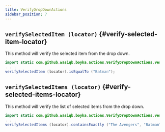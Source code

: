 ```yaml
---
title: VerifyDropDownActions
sidebar_position: 7
---
```


## `verifySelectedItem (locator)` {#verify-selected-item-locator}

This method will verify the selected item from the drop down.

```java
import static com.github.wasiqb.boyka.actions.VerifyDropDownActions.verifySelectedItem;
. . .
verifySelectedItem (locator).isEqualTo ("Batman");
```

## `verifySelectedItems (locator)` {#verify-selected-items-locator}

This method will verify the list of selected items from the drop down.

```java
import static com.github.wasiqb.boyka.actions.VerifyDropDownActions.verifySelectedItems;
. . .
verifySelectedItems (locator).containsExactly ("The Avengers", "Batman", "Black Panther");
```
